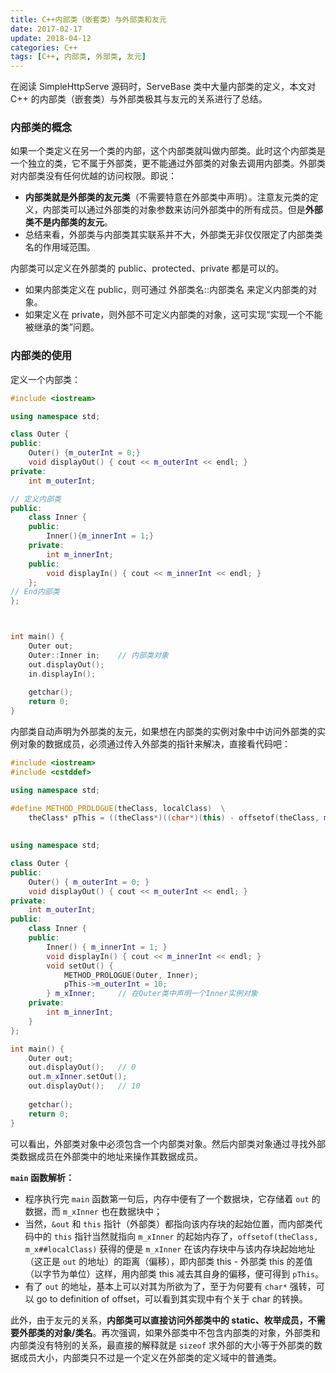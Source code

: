 ```yaml
---
title: C++内部类（嵌套类）与外部类和友元
date: 2017-02-17
update: 2018-04-12
categories: C++
tags: [C++, 内部类, 外部类, 友元]
---
```


在阅读 SimpleHttpServe 源码时，ServeBase 类中大量内部类的定义，本文对 C++ 的内部类（嵌套类）与外部类极其与友元的关系进行了总结。

<!--more-->

### 内部类的概念

如果一个类定义在另一个类的内部，这个内部类就叫做内部类。此时这个内部类是一个独立的类，它不属于外部类，更不能通过外部类的对象去调用内部类。外部类对内部类没有任何优越的访问权限。即说：

* **内部类就是外部类的友元类**（不需要特意在外部类中声明）。注意友元类的定义，内部类可以通过外部类的对象参数来访问外部类中的所有成员。但是**外部类不是内部类的友元**。
* 总结来看，外部类与内部类其实联系并不大，外部类无非仅仅限定了内部类类名的作用域范围。

内部类可以定义在外部类的 public、protected、private 都是可以的。

* 如果内部类定义在 public，则可通过 外部类名::内部类名 来定义内部类的对象。
* 如果定义在 private，则外部不可定义内部类的对象，这可实现“实现一个不能被继承的类”问题。

### 内部类的使用

定义一个内部类：

```c++
#include <iostream>

using namespace std;

class Outer {
public:
    Outer() {m_outerInt = 0;}
    void displayOut() { cout << m_outerInt << endl; }
private:
    int m_outerInt;

// 定义内部类
public:
    class Inner {
    public:
        Inner(){m_innerInt = 1;}
    private:
        int m_innerInt;
    public:
        void displayIn() { cout << m_innerInt << endl; }
    };
// End内部类
};



int main() {
    Outer out;
    Outer::Inner in;    // 内部类对象
    out.displayOut();
    in.displayIn();
    
    getchar();
    return 0;
}
```

内部类自动声明为外部类的友元，如果想在内部类的实例对象中中访问外部类的实例对象的数据成员，必须通过传入外部类的指针来解决，直接看代码吧：

```c++
#include <iostream>
#include <cstddef>

using namespace std;

#define METHOD_PROLOGUE(theClass, localClass)  \
    theClass* pThis = ((theClass*)((char*)(this) - offsetof(theClass, m_x##localClass)));   // offsetof求数据成员偏移
                                                                                            // ## 宏定义分隔连接符
    
using namespace std;

class Outer {
public:
    Outer() { m_outerInt = 0; }
    void displayOut() { cout << m_outerInt << endl; }
private:
    int m_outerInt;
public:
    class Inner {
    public:
        Inner() { m_innerInt = 1; }
        void displayIn() { cout << m_innerInt << endl; }
        void setOut() {
            METHOD_PROLOGUE(Outer, Inner);
            pThis->m_outerInt = 10;
        } m_xInner;     // 在Outer类中声明一个Inner实例对象
    private:
        int m_innerInt;
    }
};

int main() {
    Outer out;
    out.displayOut();   // 0
    out.m_xInner.setOut();
    out.displayOut();   // 10
    
    getchar();
    return 0;
}
```

可以看出，外部类对象中必须包含一个内部类对象。然后内部类对象通过寻找外部类数据成员在外部类中的地址来操作其数据成员。

**`main` 函数解析：**

* 程序执行完 `main` 函数第一句后，内存中便有了一个数据块，它存储着 `out` 的数据，而 `m_xInner` 也在数据块中；
* 当然，`&out` 和 `this` 指针（外部类）都指向该内存块的起始位置，而内部类代码中的 `this` 指针当然就指向 `m_xInner` 的起始内存了，`offsetof(theClass, m_x##localClass)` 获得的便是 `m_xInner` 在该内存块中与该内存块起始地址（这正是 `out` 的地址）的距离（偏移），即内部类 this - 外部类 this 的差值（以字节为单位）这样，用内部类 this 减去其自身的偏移，便可得到 `pThis`。
* 有了 `out` 的地址，基本上可以对其为所欲为了，至于为何要有 `char*` 强转，可以 go to definition of offset，可以看到其实现中有个关于 char 的转换。

此外，由于友元的关系，**内部类可以直接访问外部类中的 static、枚举成员，不需要外部类的对象/类名**。再次强调，如果外部类中不包含内部类的对象，外部类和内部类没有特别的关系，最直接的解释就是 `sizeof` 求外部的大小等于外部类的数据成员大小，内部类只不过是一个定义在外部类的定义域中的普通类。
